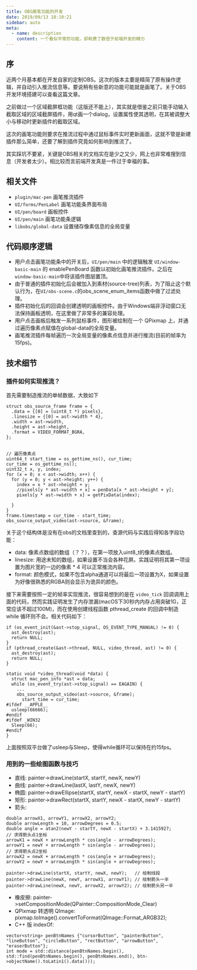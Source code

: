 ```yaml
---
title: OBS画笔功能的开发
date: 2019/09/13 18:10:21
sidebar: auto
meta:
  - name: description
    content: 一个看似平常的功能，却耗费了数倍于前端开发的精力
---
```


## 序

近两个月基本都在开发自家的定制OBS。这次的版本主要是精简了原有操作逻辑，并自动引入推流信息等。要说稍有些新意的功能可能就是画笔了。关于OBS开发环境搭建可以查看这篇文章。

之前做过一个区域截屏框功能（这版还不能上），其实就是借鉴之前只能手动输入截取区域的区域截屏插件，用qt画一个dialog，设置属性使其透明，在其被调整大小与移动时更新插件的截取区域。

这次的画笔功能则要求在推流过程中通过鼠标事件实时更新画面，这就不管是新建插件那么简单，还要了解到插件究竟如何影响到推流了。

其实踩坑不要紧，关键是OBS相关的文档实在是少之又少，网上也非常难搜到信息（开发者太少）。相比较而言前端开发真是一件过于幸福的事。

## 相关文件

* `plugin/mac-pen` 画笔推流插件
* `UI/forms/PenLabel` 画笔功能条界面布局
* `UI/pen/board` 画板控件
* `UI/pen/main` 画笔功能条逻辑
* `libobs/global-data` 设置储存像素信息的全局变量

## 代码顺序逻辑

* 用户点击画笔功能条中的开关后，`UI/pen/main` 中的逻辑触发 `UI/window-basic-main` 的 enablePenBoard 函数以初始化画笔推流插件。之后在`window-basic-main`中将该插件图层置顶。
* 由于普通的插件初始化后会被加入到素材(source-tree)列表，为了阻止这个默认行为，在`UI/obs-scene.c`的obs_scene_enum_items函数中做了过滤处理。
* 插件初始化后的回调会创建透明的画板控件。由于Windows端非浮动窗口无法保持画板透明，在这里做了非常多的兼容处理。
* 用户点击画板后触发一系列鼠标事件，图形被绘制在一个 QPixmap 上，并通过遍历像素点赋值在global-data的全局变量。
* 画笔推流插件每帧遍历一次全局变量的像素点信息并进行推流(目前的帧率为15fps)。

## 技术细节

### 插件如何实现推流？

首先需要制造推流的单帧数据，大致如下

```
struct obs_source_frame frame = {
  .data = {[0] = (uint8_t *) pixels},
  .linesize = {[0] = ast->width * 4},
  .width = ast->width,
  .height = ast->height,
  .format = VIDEO_FORMAT_BGRA,
};


// 遍历像素点
uint64_t start_time = os_gettime_ns(), cur_time;
cur_time = os_gettime_ns();
uint32_t x, y, index;
for (x = 0; x < ast->width; x++) {
  for (y = 0; y < ast->height; y++) {
    index = x * ast->height + y;
    //pixels[y * ast->width + x] = penData[x * ast->height + y];
    pixels[y * ast->width + x] = getPixData(index);

  }
}
frame.timestamp = cur_time - start_time;
obs_source_output_video(ast->source, &frame);
```
关于这个结构体是没有在obs的文档里查到的，查源代码与实践后得知各字段功能：

* data: 像素点数组的数组（？？），在第一项放入uint8_t的像素点数组。
* linesize: 用途未知的数组，如果设置不当会各种花屏。实践证明将其第一项设置为图片宽的一边的像素 * 4 可以正常推流内容。
* format: 颜色模式，如果不包含alpha通道可以将最后一项设置为X，如果设置为好像很熟悉的RGBA则会显示为诡异的颜色。

接下来需要按照一定的帧率实现推流，很容易想到的是在 `video_tick` 回调调用上面的代码，然而实践证明发生了内存泄漏(macOS下30秒内内存占用突破1G，正常应该不超过100M)，而在使用创建线程函数 pthread_create 的回调中制造 while 循环则不会。相关代码如下：

```
if (os_event_init(&ast->stop_signal, OS_EVENT_TYPE_MANUAL) != 0) {
  ast_destroy(ast);
  return NULL;
}
if (pthread_create(&ast->thread, NULL, video_thread, ast) != 0) {
  ast_destroy(ast);
  return NULL;
}

static void *video_thread(void *data) {
  struct mac_pen_info *ast = data;
  while (os_event_try(ast->stop_signal) == EAGAIN) {
    ...
    obs_source_output_video(ast->source, &frame);
      start_time = cur_time;
#ifdef __APPLE__
  usleep(66666);
#endif
#ifdef _WIN32
  Sleep(66);
#endif
}
```
上面按照双平台做了usleep与Sleep，使得while循环可以保持在约15fps。

### 用到的一些绘图函数与技巧

* 直线: painter->drawLine(startX, startY, newX, newY)
* 曲线: painter->drawLine(lastX, lastY, newX, newY)
* 椭圆: painter->drawEllipse(startX, startY, newX - startX, newY - startY)
* 矩形: painter->drawRect(startX, startY, newX - startX, newY - startY)
* 箭头: 

```
double arrowX1, arrowY1, arrowX2, arrowY2;
double arrowLength = 10, arrowDegrees = 0.5;
double angle = atan2(newY - startY, newX - startX) + 3.1415927;
// 求得箭头点1坐标
arrowX1 = newX + arrowLength * cos(angle - arrowDegrees);
arrowY1 = newY + arrowLength * sin(angle - arrowDegrees);
// 求得箭头点2坐标
arrowX2 = newX + arrowLength * cos(angle + arrowDegrees);
arrowY2 = newY + arrowLength * sin(angle + arrowDegrees);

painter->drawLine(startX, startY, newX, newY);   // 绘制线段
painter->drawLine(newX, newY, arrowX1, arrowY1); // 绘制箭头一半
painter->drawLine(newX, newY, arrowX2, arrowY2); // 绘制箭头另一半
```
* 橡皮擦: painter->setCompositionMode(QPainter::CompositionMode_Clear)
* QPixmap 转透明 QImage: pixmap.toImage().convertToFormat(QImage::Format_ARGB32);
* C++ 版 indexOf:

```
vector<string> penBtnNames {"cursorButton", "painterButton", "lineButton", "circleButton", "rectButton", "arrowButton", "eraserButton"};
int mode = std::distance(penBtnNames.begin(), std::find(penBtnNames.begin(), penBtnNames.end(), btn->objectName().toLatin1().data()));
```

